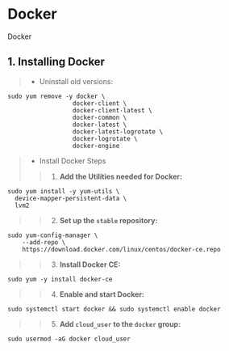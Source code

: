 # Docker
Docker

## 1. Installing Docker

> - Uninstall old versions:
```shell
sudo yum remove -y docker \
                  docker-client \
                  docker-client-latest \
                  docker-common \
                  docker-latest \
                  docker-latest-logrotate \
                  docker-logrotate \
                  docker-engine

```

> - Install Docker Steps
>> 1. __Add the Utilities needed for Docker:__
```shell
sudo yum install -y yum-utils \
  device-mapper-persistent-data \
  lvm2
```
>> 2. __Set up the `stable` repository:__
```shell
sudo yum-config-manager \
    --add-repo \
    https://download.docker.com/linux/centos/docker-ce.repo
```
>> 3. __Install Docker CE:__
```shell
sudo yum -y install docker-ce
```
>> 4. __Enable and start Docker:__

```shell
sudo systemctl start docker && sudo systemctl enable docker
```
>> 5. __Add `cloud_user` to the `docker` group:__
```shell
sudo usermod -aG docker cloud_user
```

